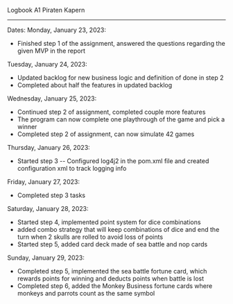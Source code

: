 Logbook A1 Piraten Kapern 
_______________________________

Dates:
Monday, January 23, 2023:
- Finished step 1 of the assignment, answered the questions regarding the given MVP 
  in the report

Tuesday, January 24, 2023:
- Updated backlog for new business logic and definition of done in step 2
- Completed about half the features in updated backlog

Wednesday, January 25, 2023:
- Continued step 2 of assignment, completed couple more features
- The program can now complete one playthrough of the game and pick a winner
- Completed step 2 of assignment, can now simulate 42 games

Thursday, January 26, 2023:
- Started step 3 -- Configured log4j2 in the pom.xml file and created configuration xml to track logging info

Friday, January 27, 2023:
- Completed step 3 tasks 

Saturday, January 28, 2023:
- Started step 4, implemented point system for dice combinations
- added combo strategy that will keep combinations of dice and end the turn when 2 skulls are rolled to avoid loss of points
- Started step 5, added card deck made of sea battle and nop cards

Sunday, January 29, 2023:
- Completed step 5, implemented the sea battle fortune card, which rewards points for winning and deducts points when battle is lost
- Completed step 6, added the Monkey Business fortune cards where monkeys and parrots count as the same symbol